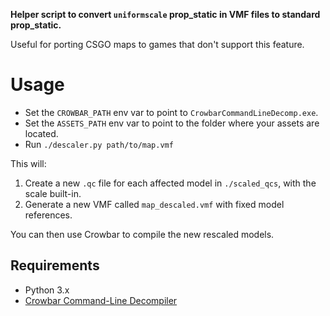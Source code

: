 **Helper script to convert `uniformscale` prop_static in VMF files to standard prop_static.**

Useful for porting CSGO maps to games that don't support this feature.

# Usage

- Set the `CROWBAR_PATH` env var to point to `CrowbarCommandLineDecomp.exe`.
- Set the `ASSETS_PATH` env var to point to the folder where your assets are located.
- Run `./descaler.py path/to/map.vmf`

This will:
1. Create a new `.qc` file for each affected model in `./scaled_qcs`, with the scale built-in. 
2. Generate a new VMF called `map_descaled.vmf` with fixed model references.

You can then use Crowbar to compile the new rescaled models.

## Requirements

- Python 3.x
- [Crowbar Command-Line Decompiler](https://github.com/UltraTechX/Crowbar-Command-Line)
